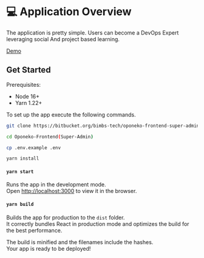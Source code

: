 # 💻 Application Overview

The application is pretty simple.
Users can become a DevOps Expert leveraging social And project based learning.

[Demo](http://admin.dev.oponeko.com/)

## Get Started

Prerequisites:

- Node 16+
- Yarn 1.22+

To set up the app execute the following commands.

```sh
git clone https://bitbucket.org/bimbs-tech/oponeko-frontend-super-admin

cd Oponeko-Frontend(Super-Admin)

cp .env.example .env

yarn install
```

#### `yarn start`

Runs the app in the development mode.\
Open [http://localhost:3000](http://localhost:3000) to view it in the browser.

#### `yarn build`

Builds the app for production to the `dist` folder.\
It correctly bundles React in production mode and optimizes the build for the best performance.

The build is minified and the filenames include the hashes.\
Your app is ready to be deployed!

